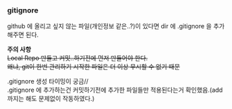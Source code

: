 ### gitignore

github 에 올리고 싶지 않는 파일(개인정보 같은..?)이 있다면 dir 에 .gitignore 을 추가해주면 된다.

  **주의 사항**<br>
  ~~Local Repo 만들고  커밋..하기전에 먼저 만들어야 한다.<br>
  왜냐, git이 한번 관리하기 시작한 파일은 더 이상 무시할 수 없기 때문~~


  .gitignore 생성 타이밍이 궁금//<br> .gitignore 에 추가하는건 커밋하기전에 추가한 파일들만 적용된다는거 확인했음.(add 까지는 해도 문제없이 작동하였다.)